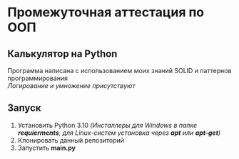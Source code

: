 # Промежуточная аттестация по ООП
## Калькулятор на Python
Программа написана с использованием моих знаний SOLID и паттернов программирования  
*Логирование и умножение присутствуют*
## Запуск
1. Установить Python 3.10 *(Инсталлеры для Windows в папке __requierments__, для Linux-систем установка через __apt__ или __apt-get__)*
2. Клонировать данный репозиторий
3. Запустить __main.py__